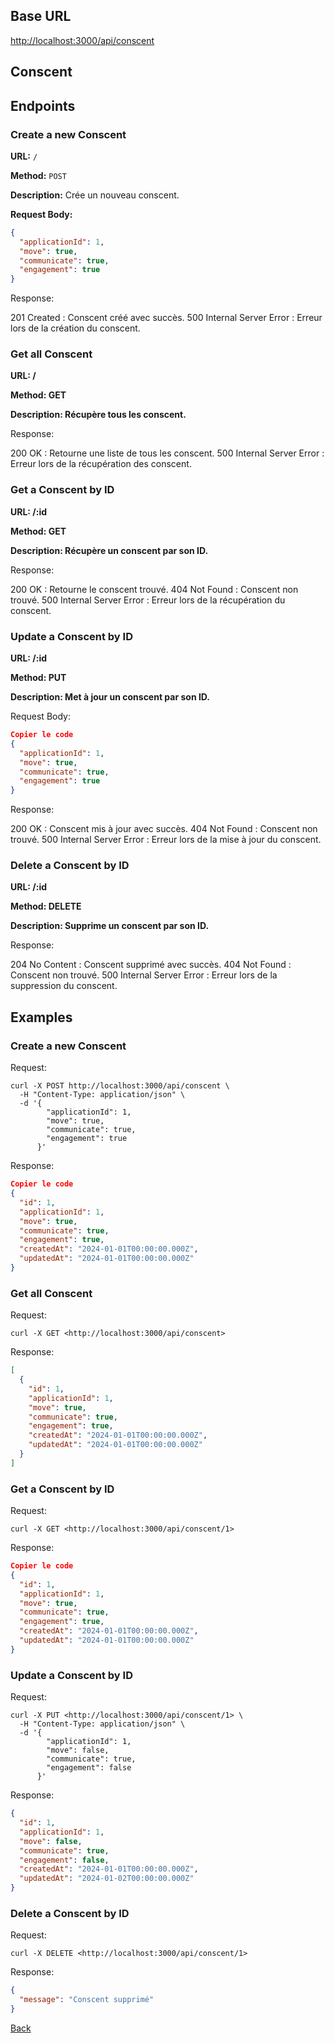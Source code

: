 
## Base URL

<http://localhost:3000/api/conscent>

## Conscent

## Endpoints

### Create a new Conscent

**URL:** `/`

**Method:** `POST`

**Description:** Crée un nouveau conscent.

**Request Body:**

```json
{
  "applicationId": 1,
  "move": true,
  "communicate": true,
  "engagement": true
}
```

Response:

201 Created : Conscent créé avec succès.
500 Internal Server Error : Erreur lors de la création du conscent.

### Get all Conscent

**URL: /**

**Method: GET**

**Description: Récupère tous les conscent.**

Response:

200 OK : Retourne une liste de tous les conscent.
500 Internal Server Error : Erreur lors de la récupération des conscent.

### Get a Conscent by ID

**URL: /:id**

**Method: GET**

**Description: Récupère un conscent par son ID.**

Response:

200 OK : Retourne le conscent trouvé.
404 Not Found : Conscent non trouvé.
500 Internal Server Error : Erreur lors de la récupération du conscent.

### Update a Conscent by ID

**URL: /:id**

**Method: PUT**

**Description: Met à jour un conscent par son ID.**

Request Body:

```json
Copier le code
{
  "applicationId": 1,
  "move": true,
  "communicate": true,
  "engagement": true
}
```

Response:

200 OK : Conscent mis à jour avec succès.
404 Not Found : Conscent non trouvé.
500 Internal Server Error : Erreur lors de la mise à jour du conscent.

### Delete a Conscent by ID

**URL: /:id**

**Method: DELETE**

**Description: Supprime un conscent par son ID.**

Response:

204 No Content : Conscent supprimé avec succès.
404 Not Found : Conscent non trouvé.
500 Internal Server Error : Erreur lors de la suppression du conscent.

## Examples

### Create a new Conscent

Request:

```
curl -X POST http://localhost:3000/api/conscent \
  -H "Content-Type: application/json" \
  -d '{
        "applicationId": 1,
        "move": true,
        "communicate": true,
        "engagement": true
      }'
```

Response:

```json
Copier le code
{
  "id": 1,
  "applicationId": 1,
  "move": true,
  "communicate": true,
  "engagement": true,
  "createdAt": "2024-01-01T00:00:00.000Z",
  "updatedAt": "2024-01-01T00:00:00.000Z"
}
```

### Get all Conscent

Request:

```
curl -X GET <http://localhost:3000/api/conscent>
```

Response:

```json
[
  {
    "id": 1,
    "applicationId": 1,
    "move": true,
    "communicate": true,
    "engagement": true,
    "createdAt": "2024-01-01T00:00:00.000Z",
    "updatedAt": "2024-01-01T00:00:00.000Z"
  }
]
```

### Get a Conscent by ID

Request:

```
curl -X GET <http://localhost:3000/api/conscent/1>
```

Response:

```json
Copier le code
{
  "id": 1,
  "applicationId": 1,
  "move": true,
  "communicate": true,
  "engagement": true,
  "createdAt": "2024-01-01T00:00:00.000Z",
  "updatedAt": "2024-01-01T00:00:00.000Z"
}
```

### Update a Conscent by ID

Request:

```
curl -X PUT <http://localhost:3000/api/conscent/1> \
  -H "Content-Type: application/json" \
  -d '{
        "applicationId": 1,
        "move": false,
        "communicate": true,
        "engagement": false
      }'
```

Response:

```json
{
  "id": 1,
  "applicationId": 1,
  "move": false,
  "communicate": true,
  "engagement": false,
  "createdAt": "2024-01-01T00:00:00.000Z",
  "updatedAt": "2024-01-02T00:00:00.000Z"
}
```

### Delete a Conscent by ID

Request:

```
curl -X DELETE <http://localhost:3000/api/conscent/1>
```

Response:

```json
{
  "message": "Conscent supprimé"
}
```
[Back](../BACK_README.md#conscent)
